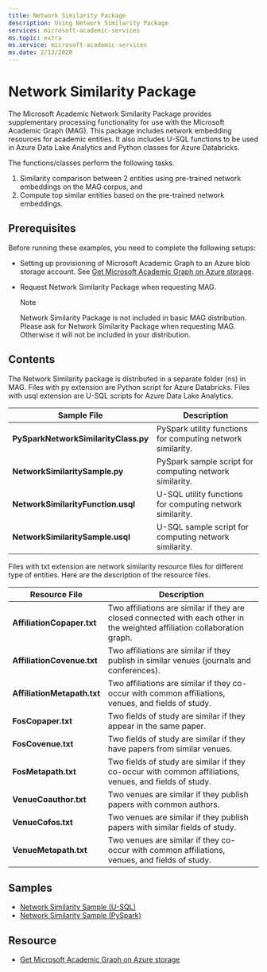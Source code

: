```yaml
---
title: Network Similarity Package
description: Using Network Similarity Package
services: microsoft-academic-services
ms.topic: extra
ms.service: microsoft-academic-services
ms.date: 2/13/2020
---
```

# Network Similarity Package

The Microsoft Academic Network Similarity Package provides supplementary processing functionality for use with the Microsoft Academic Graph (MAG). This package includes network embedding resources for academic entities. It also includes U-SQL functions to be used in Azure Data Lake Analytics and Python classes for Azure Databricks.

The functions/classes perform the following tasks.

1. Similarity comparison between 2 entities using pre-trained network embeddings on the MAG corpus, and
2. Compute top similar entities based on the pre-trained network embeddings.

## Prerequisites

Before running these examples, you need to complete the following setups:

* Setting up provisioning of Microsoft Academic Graph to an Azure blob storage account. See [Get Microsoft Academic Graph on Azure storage](get-started-setup-provisioning.md).

* Request Network Similarity Package when requesting MAG.

  > [!NOTE]
  > Network Similarity Package is not included in basic MAG distribution. Please ask for Network Similarity Package when requesting MAG. Otherwise it will not be included in your distribution.

## Contents

The Network Similarity package is distributed in a separate folder (ns) in MAG. Files with py extension are Python script for Azure Databricks. Files with usql extension are U-SQL scripts for Azure Data Lake Analytics.

  |Sample File|Description|
  |---------|---------|
  |**PySparkNetworkSimilarityClass.py**|PySpark utility functions for computing network similarity.|
  |**NetworkSimilaritySample.py**|PySpark sample script for computing network similarity.|
  |**NetworkSimilarityFunction.usql**|U-SQL utility functions for computing network similarity.|
  |**NetworkSimilaritySample.usql**|U-SQL sample script for computing network similarity.|

 Files with txt extension are network similarity resource files for different type of entities. Here are the description of the resource files.
 
  |Resource File|Description|
  |---------|---------|
  |**AffiliationCopaper.txt**|Two affiliations are similar if they are closed connected with each other in the weighted affiliation collaboration graph.|
  |**AffiliationCovenue.txt**|Two affiliations are similar if they publish in similar venues (journals and conferences).|
  |**AffiliationMetapath.txt**|Two affiliations are similar if they co-occur with common affiliations, venues, and fields of study.|
  |**FosCopaper.txt**|Two fields of study are similar if they appear in the same paper.|
  |**FosCovenue.txt**|Two fields of study are similar if they have papers from similar venues.|
  |**FosMetapath.txt**|Two fields of study are similar if they co-occur with common affiliations, venues, and fields of study.|
  |**VenueCoauthor.txt**|Two venues are similar if they publish papers with common authors.|
  |**VenueCofos.txt**|Two venues are similar if they publish papers with similar fields of study.|
  |**VenueMetapath.txt**|Two venues are similar if they co-occur with common affiliations, venues, and fields of study.|

## Samples

* [Network Similarity Sample (U-SQL)](network-similarity-analytics.md)
* [Network Similarity Sample (PySpark)](network-similarity-databricks.md)

## Resource

* [Get Microsoft Academic Graph on Azure storage](get-started-setup-provisioning.md)
